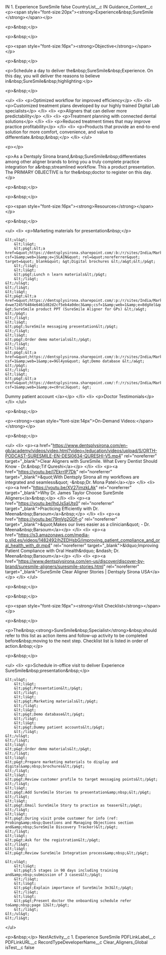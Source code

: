 <?xml version="1.0" encoding="UTF-8"?>
<CustomMetadata xmlns="http://soap.sforce.com/2006/04/metadata" xmlns:xsi="http://www.w3.org/2001/XMLSchema-instance" xmlns:xsd="http://www.w3.org/2001/XMLSchema">
    <label>IN 1. Experience SureSmile</label>
    <protected>false</protected>
    <values>
        <field>CountryList__c</field>
        <value xsi:type="xsd:string">IN</value>
    </values>
    <values>
        <field>Guidance_Content__c</field>
        <value xsi:type="xsd:string">&lt;p&gt;&lt;span style=&quot;font-size:20px&quot;&gt;&lt;strong&gt;Experience&amp;nbsp;SureSmile​&lt;/strong&gt;&lt;/span&gt;&lt;/p&gt;

&lt;p&gt;&amp;nbsp;&lt;/p&gt;

&lt;p&gt;&amp;nbsp;&lt;/p&gt;

&lt;p&gt;&lt;span style=&quot;font-size:16px&quot;&gt;&lt;strong&gt;Objective​&lt;/strong&gt;&lt;/span&gt;&lt;/p&gt;

&lt;p&gt;&amp;nbsp;&lt;/p&gt;

&lt;p&gt;Schedule a day to deliver the&amp;nbsp;SureSmile&amp;nbsp;Experience. On this day, you will deliver the reasons to believe in&amp;nbsp;SureSmile&amp;nbsp;highlighting:​&lt;/p&gt;

&lt;p&gt;&amp;nbsp;&lt;/p&gt;

&lt;ul&gt;
&lt;li&gt;
&lt;p&gt;Optimized workflow for improved efficiency​&lt;/p&gt;
&lt;/li&gt;
&lt;li&gt;
&lt;p&gt;Customized treatment plans developed by our highly trained Digital Lab specialists​&lt;/p&gt;
&lt;/li&gt;
&lt;li&gt;
&lt;p&gt;Aligners that can deliver more predictability&lt;/p&gt;
&lt;/li&gt;
&lt;li&gt;
&lt;p&gt;Treatment planning with connected dental solutions​&lt;/p&gt;
&lt;/li&gt;
&lt;li&gt;
&lt;p&gt;Reduced treatment times that may improve practice profitability​&lt;/p&gt;
&lt;/li&gt;
&lt;li&gt;
&lt;p&gt;Products that provide an end-to-end solution for more comfort, convenience, and value to differentiate.&amp;nbsp;&amp;nbsp;​&lt;/p&gt;
&lt;/li&gt;
&lt;/ul&gt;

&lt;p&gt;​&lt;/p&gt;

&lt;p&gt;As a Dentsply Sirona brand,&amp;nbsp;SureSmile&amp;nbsp;differentiates among other aligner brands to bring you a truly complete practice integration for a&amp;nbsp;streamlined workflow. This a product presentation. The PRIMARY OBJECTIVE is for the&amp;nbsp;doctor to register on this day.&lt;/p&gt;

&lt;p&gt;&amp;nbsp;&lt;/p&gt;

&lt;p&gt;&amp;nbsp;&lt;/p&gt;

&lt;p&gt;&lt;span style=&quot;font-size:16px&quot;&gt;&lt;strong&gt;Resources&lt;/strong&gt;&lt;/span&gt;&lt;/p&gt;

&lt;p&gt;&amp;nbsp;&lt;/p&gt;

&lt;ul&gt;
&lt;li&gt;
&lt;p&gt;Marketing materials for presentation&amp;nbsp;​&lt;/p&gt;

	&lt;ul&gt;
		&lt;li&gt;
		&lt;p&gt;&lt;a href=&quot;https://dentsplysirona.sharepoint.com/:b:/r/sites/India/Marketing/SureSmile_India/folder%20for%20sharepoint/Doctor%20Brochure.pdf?csf=1&amp;web=1&amp;e=j5LAIN&quot; rel=&quot;noreferrer&quot; target=&quot;_blank&quot; &gt;Digital brochures &lt;/a&gt;​&lt;/p&gt;
		&lt;/li&gt;
		&lt;li&gt;
		&lt;p&gt;Lunch n learn materials​&lt;/p&gt;
		&lt;/li&gt;
	&lt;/ul&gt;
	&lt;/li&gt;
	&lt;li&gt;
	&lt;p&gt;&lt;a href=&quot;https://dentsplysirona.sharepoint.com/:p:/r/sites/India/Marketing/SureSmile_India/folder%20for%20sharepoint/doctor%20presenttaion.pptx?d=we7245f6484e6461d82d2cf5eb4a0dec3&amp;csf=1&amp;web=1&amp;e=8dgXel&quot; &gt;SureSmile product PPT (SureSmile Aligner for GPs) &lt;/a&gt;​&lt;/p&gt; 
	&lt;/li&gt;
	&lt;li&gt;
	&lt;p&gt;SureSmile messaging presentation​&lt;/p&gt;
	&lt;/li&gt;
	&lt;li&gt;
	&lt;p&gt;Order demo materials​&lt;/p&gt;
	&lt;/li&gt;
	&lt;li&gt;
	&lt;p&gt;&lt;a href=&quot;https://dentsplysirona.sharepoint.com/:b:/r/sites/India/Marketing/SureSmile_India/folder%20for%20sharepoint/Demo%20Database.pdf?csf=1&amp;web=1&amp;e=9Gl4yo&quot; &gt;Demo database &lt;/a&gt;​&lt;/p&gt;
	&lt;/li&gt;
	&lt;li&gt;
	&lt;p&gt;&lt;a href=&quot;https://dentsplysirona.sharepoint.com/:f:/r/sites/India/Marketing/SureSmile_India/folder%20for%20sharepoint/Demo%20Patient%20Ariana?csf=1&amp;web=1&amp;e=c0rucJ&quot; &gt;
Dummy patient account​ &lt;/a&gt;&lt;/p&gt;
	&lt;/li&gt;
	&lt;li&gt;
	&lt;p&gt;Doctor Testimonials&lt;/p&gt;
	&lt;/li&gt;
&lt;/ul&gt;

&lt;p&gt;&amp;nbsp;&lt;/p&gt;

&lt;p&gt;&lt;strong&gt;&lt;span style=&quot;font-size:14px&quot;&gt;On-Demand Videos:​&lt;/span&gt;&lt;/strong&gt;&lt;/p&gt;

&lt;p&gt;&amp;nbsp;&lt;/p&gt;

&lt;ul&gt;
&lt;li&gt;
&lt;p&gt;&lt;a href=&quot;https://www.dentsplysirona.com/en-gb/academy/videos/video.html?video=/education/videos/upload/S/ORTH-PODCAST-SURESMILE-EN-DESI0634-QURESHI-V5.mp4&quot; rel=&quot;noreferrer&quot; target=&quot;_blank&quot;&gt;Clear Aligners with SureSmile. What Every Dentist Should Know - Dr.&amp;nbsp;Tif Qureshi&lt;/a&gt;&lt;/p&gt;
&lt;/li&gt;
&lt;li&gt;
&lt;p&gt;&lt;a href=&quot;https://youtu.be/I7EkrrIP7Dk&quot; rel=&quot;noreferrer&quot; target=&quot;_blank&quot;&gt;&amp;quot;With Dentsply Sirona all my workflows are integrated and seamless&amp;quot; -&amp;nbsp;Dr. Mona Patel&lt;/a&gt;​&lt;/p&gt;
&lt;/li&gt;
&lt;li&gt;
&lt;p&gt;&lt;a href=&quot;https://youtu.be/XV27jmzkLAk&quot; rel=&quot;noreferrer&quot; target=&quot;_blank&quot;&gt;Why Dr. James Taylor Choose SureSmile Aligners&lt;/a&gt;&amp;nbsp;​&lt;/p&gt;
&lt;/li&gt;
&lt;li&gt;
&lt;p&gt;&lt;a href=&quot;https://youtu.be/lhdJsSaUts0&quot; rel=&quot;noreferrer&quot; target=&quot;_blank&quot;&gt;Practicing Efficiently with Dr. Meena&amp;nbsp;Barsoum&lt;/a&gt;&amp;nbsp;​&lt;/p&gt;
&lt;/li&gt;
&lt;li&gt;
&lt;p&gt;&lt;a href=&quot;https://youtu.be/79mVg2GDf-o&quot; rel=&quot;noreferrer&quot; target=&quot;_blank&quot;&gt;&amp;quot;Makes our lives easier as a clinician&amp;quot; - Dr. Meena&amp;nbsp;Barsoum&lt;/a&gt;​&lt;/p&gt;
&lt;/li&gt;
&lt;li&gt;
&lt;p&gt;&lt;a href=&quot;https://s3.amazonaws.com/media-p.slid.es/videos/1482492/hZEDHsbG/improving_patient_compliance_and_oral_health_with_dr.mp4&quot; rel=&quot;noreferrer&quot; target=&quot;_blank&quot;&gt;&amp;ldquo;Improving Patient Compliance with Oral Health&amp;rdquo; &amp;ndash; Dr. Meena&amp;nbsp;Barsoum&lt;/a&gt;​&lt;/p&gt;
&lt;/li&gt;
&lt;li&gt;
&lt;p&gt;&lt;a href=&quot;https://www.dentsplysirona.com/en-us/discover/discover-by-brand/suresmile-aligners/suresmile-stories.html&quot; rel=&quot;noreferrer&quot; target=&quot;_blank&quot;&gt;SureSmile Clear Aligner Stories | Dentsply Sirona USA&lt;/a&gt;​&lt;/p&gt;
&lt;/li&gt;
&lt;/ul&gt;

&lt;p&gt;&amp;nbsp;&lt;/p&gt;

&lt;p&gt;&amp;nbsp;&lt;/p&gt;

&lt;p&gt;&lt;span style=&quot;font-size:16px&quot;&gt;&lt;strong&gt;Visit Checklist​&lt;/strong&gt;&lt;/span&gt;&lt;/p&gt;

&lt;p&gt;&amp;nbsp;&lt;/p&gt;

&lt;p&gt;The&amp;nbsp;&lt;strong&gt;SureSmile&amp;nbsp;Specialist&lt;/strong&gt;&amp;nbsp;should refer to this list as action items and follow-up activity to be completed before&amp;nbsp;moving to the next step. Checklist list is listed in order of action.&amp;nbsp;​&lt;/p&gt;

&lt;p&gt;&amp;nbsp;&lt;/p&gt;

&lt;ul&gt;
&lt;li&gt;
&lt;p&gt;Schedule in-office visit to deliver Experience SureSmile&amp;nbsp;presentation&amp;nbsp;​&lt;/p&gt;

	&lt;ul&gt;
		&lt;li&gt;
		&lt;p&gt;Presentation​&lt;/p&gt;
		&lt;/li&gt;
		&lt;li&gt;
		&lt;p&gt;Marketing materials​&lt;/p&gt;
		&lt;/li&gt;
		&lt;li&gt;
		&lt;p&gt;Demo database​&lt;/p&gt;
		&lt;/li&gt;
		&lt;li&gt;
		&lt;p&gt;Dummy patient accounts​&lt;/p&gt;
		&lt;/li&gt;
	&lt;/ul&gt;
	&lt;/li&gt;
	&lt;li&gt;
	&lt;p&gt;Order demo materials​&lt;/p&gt;
	&lt;/li&gt;
	&lt;li&gt;
	&lt;p&gt;Prepare marketing materials to display and digital&amp;nbsp;brochures​&lt;/p&gt;
	&lt;/li&gt;
	&lt;li&gt;
	&lt;p&gt;Review customer profile to target messaging points​&lt;/p&gt;
	&lt;/li&gt;
	&lt;li&gt;
	&lt;p&gt;Add SureSmile Stories to presentation&amp;nbsp;​&lt;/p&gt;
	&lt;/li&gt;
	&lt;li&gt;
	&lt;p&gt;Email SureSmile Story to practice as teaser​&lt;/p&gt;
	&lt;/li&gt;
	&lt;li&gt;
	&lt;p&gt;During visit probe customer for info (ref: Probing&amp;nbsp;Questions and Managing Objections section and&amp;nbsp;SureSmile Discovery Tracker)&lt;/p&gt;
	&lt;/li&gt;
	&lt;li&gt;
	&lt;p&gt;Ask for the registration​&lt;/p&gt;
	&lt;/li&gt;
	&lt;li&gt;
	&lt;p&gt;Review SureSmile Integration process&amp;nbsp;​&lt;/p&gt;

	&lt;ul&gt;
		&lt;li&gt;
		&lt;p&gt;5 stages in 90 days including training and&amp;nbsp;submission of 3 cases​&lt;/p&gt;
		&lt;/li&gt;
		&lt;li&gt;
		&lt;p&gt;Explain importance of SureSmile 3n3&lt;/p&gt;
		&lt;/li&gt;
		&lt;li&gt;
		&lt;p&gt;Present doctor the onboarding schedule refer to&amp;nbsp;page 12&lt;/p&gt;
		&lt;/li&gt;
	&lt;/ul&gt;
	&lt;/li&gt;
&lt;/ul&gt;

&lt;p&gt;&amp;nbsp;&lt;/p&gt;</value>
    </values>
    <values>
        <field>NextActivity__c</field>
        <value xsi:type="xsd:string">1. Experience SureSmile</value>
    </values>
    <values>
        <field>PDFLinkLabel__c</field>
        <value xsi:nil="true"/>
    </values>
    <values>
        <field>PDFLinkURL__c</field>
        <value xsi:nil="true"/>
    </values>
    <values>
        <field>RecordTypeDeveloperName__c</field>
        <value xsi:type="xsd:string">Clear_Aligners_Global</value>
    </values>
    <values>
        <field>isTest__c</field>
        <value xsi:type="xsd:boolean">false</value>
    </values>
</CustomMetadata>
